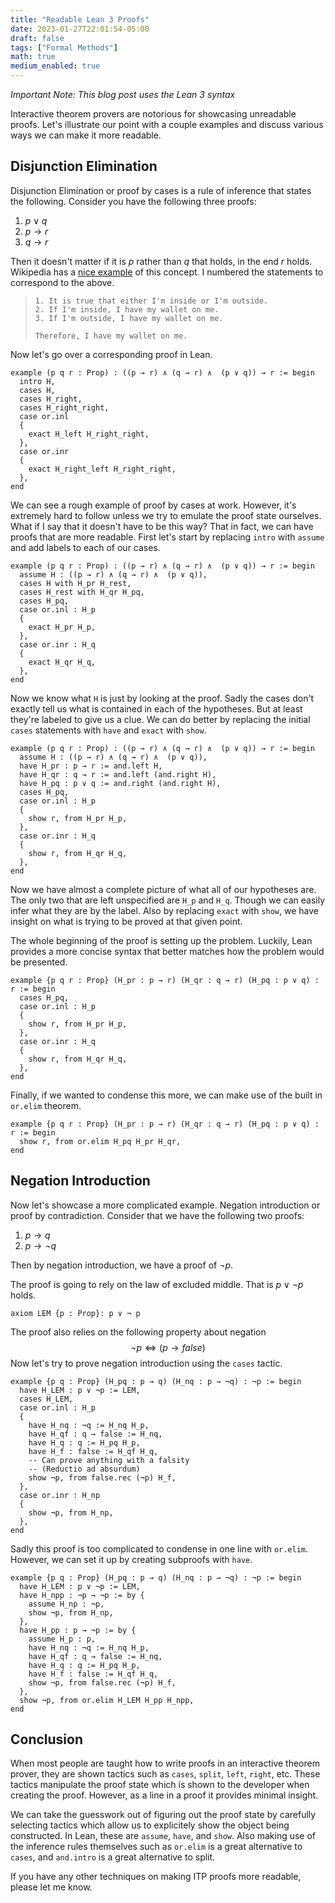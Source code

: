 ```yaml
---
title: "Readable Lean 3 Proofs"
date: 2023-01-27T22:01:54-05:00
draft: false
tags: ["Formal Methods"]
math: true
medium_enabled: true
---
```


*Important Note: This blog post uses the Lean 3 syntax*

Interactive theorem provers are notorious for showcasing unreadable proofs. Let's illustrate our point with a couple examples and discuss various ways we can make it more readable.

## Disjunction Elimination

Disjunction Elimination or proof by cases is a rule of inference that states the following. Consider you have the following three proofs:

1. $p \vee q$
2. $p \rightarrow r$
3. $q \rightarrow r$

Then it doesn't matter if it is $p$ rather than $q$ that holds, in the end $r$ holds.  Wikipedia has a [nice example](https://en.wikipedia.org/wiki/Disjunction_elimination) of this concept. I numbered the statements to correspond to the above.

>     1. It is true that either I'm inside or I'm outside.
>     2. If I'm inside, I have my wallet on me.
>     3. If I'm outside, I have my wallet on me.
>     
>     Therefore, I have my wallet on me.

Now let's go over a corresponding proof in Lean.

```lean
example (p q r : Prop) : ((p → r) ∧ (q → r) ∧  (p ∨ q)) → r := begin
  intro H,
  cases H,
  cases H_right,
  cases H_right_right,
  case or.inl
  {
    exact H_left H_right_right,
  },
  case or.inr
  {
    exact H_right_left H_right_right,
  },
end
```

We can see a rough example of proof by cases at work. However, it's extremely hard to follow unless we try to emulate the proof state ourselves. What if I say that it doesn't have to be this way? That in fact, we can have proofs that are more readable. First let's start by replacing `intro` with `assume` and add labels to each of our cases.

```lean
example (p q r : Prop) : ((p → r) ∧ (q → r) ∧  (p ∨ q)) → r := begin
  assume H : ((p → r) ∧ (q → r) ∧  (p ∨ q)),
  cases H with H_pr H_rest,
  cases H_rest with H_qr H_pq,
  cases H_pq,
  case or.inl : H_p
  {
    exact H_pr H_p,
  },
  case or.inr : H_q
  {
    exact H_qr H_q,
  },
end
```

Now we know what `H` is just by looking at the proof. Sadly the cases don't exactly tell us what is contained in each of the hypotheses. But at least they're labeled to give us a clue. We can do better by replacing the initial `cases` statements with `have` and `exact` with `show`.

```lean
example (p q r : Prop) : ((p → r) ∧ (q → r) ∧  (p ∨ q)) → r := begin
  assume H : ((p → r) ∧ (q → r) ∧  (p ∨ q)),
  have H_pr : p → r := and.left H,
  have H_qr : q → r := and.left (and.right H),
  have H_pq : p ∨ q := and.right (and.right H),
  cases H_pq,
  case or.inl : H_p
  {
    show r, from H_pr H_p,
  },
  case or.inr : H_q
  {
    show r, from H_qr H_q,
  },
end
```

Now we have almost a complete picture of what all of our hypotheses are. The only two that are left unspecified are `H_p` and `H_q`. Though we can easily infer what they are by the label. Also by replacing `exact` with `show`, we have insight on what is trying to be proved at that given point. 

The whole beginning of the proof is setting up the problem. Luckily, Lean provides a more concise syntax that better matches how the problem would be presented.

```lean
example {p q r : Prop} (H_pr : p → r) (H_qr : q → r) (H_pq : p ∨ q) : r := begin
  cases H_pq,
  case or.inl : H_p
  {
    show r, from H_pr H_p,
  },
  case or.inr : H_q
  {
    show r, from H_qr H_q,
  },
end
```

Finally, if we wanted to condense this more, we can make use of the built in `or.elim` theorem.

```lean
example {p q r : Prop} (H_pr : p → r) (H_qr : q → r) (H_pq : p ∨ q) : r := begin
  show r, from or.elim H_pq H_pr H_qr,
end
```

## Negation Introduction

Now let's showcase a more complicated example. Negation introduction or proof by contradiction. Consider that we have the following two proofs:

1. $p \rightarrow q$
2. $p \rightarrow \neg q$

Then by negation introduction, we have a proof of $\neg p$.

The proof is going to rely on the law of excluded middle. That is $p \vee \neg p$ holds.

```lean
axiom LEM {p : Prop}: p ∨ ¬ p
```

The proof also relies on the following property about negation
$$
\neg p \iff (p \rightarrow false)
$$
Now let's try to prove negation introduction using the  `cases` tactic.

```lean
example {p q : Prop} (H_pq : p → q) (H_nq : p → ¬q) : ¬p := begin
  have H_LEM : p ∨ ¬p := LEM,
  cases H_LEM,
  case or.inl : H_p
  {
    have H_nq : ¬q := H_nq H_p,
    have H_qf : q → false := H_nq,
    have H_q : q := H_pq H_p,
    have H_f : false := H_qf H_q,
    -- Can prove anything with a falsity
    -- (Reductio ad absurdum)
    show ¬p, from false.rec (¬p) H_f,
  },
  case or.inr : H_np
  { 
    show ¬p, from H_np,
  },
end
```

Sadly this proof is too complicated to condense in one line with `or.elim`. However, we can set it up by creating subproofs with `have`.

```lean
example {p q : Prop} (H_pq : p → q) (H_nq : p → ¬q) : ¬p := begin
  have H_LEM : p ∨ ¬p := LEM,
  have H_npp : ¬p → ¬p := by {
    assume H_np : ¬p,
    show ¬p, from H_np,
  },
  have H_pp : p → ¬p := by {
    assume H_p : p,
    have H_nq : ¬q := H_nq H_p,
    have H_qf : q → false := H_nq,
    have H_q : q := H_pq H_p,
    have H_f : false := H_qf H_q,
    show ¬p, from false.rec (¬p) H_f,
  },
  show ¬p, from or.elim H_LEM H_pp H_npp,
end
```

## Conclusion

When most people are taught how to write proofs in an interactive theorem prover, they are shown tactics such as `cases`, `split`, `left`, `right`, etc. These tactics manipulate the proof state which is shown to the developer when creating the proof. However, as a line in a proof it provides minimal insight.

We can take the guesswork out of figuring out the proof state by carefully selecting tactics which allow us to explicitely show the object being constructed. In Lean, these are `assume`, `have`, and `show`. Also making use of the inference rules themselves such as `or.elim` is a great alternative to `cases`, and `and.intro` is a great alternative to split.

If you have any other techniques on making ITP proofs more readable, please let me know.
